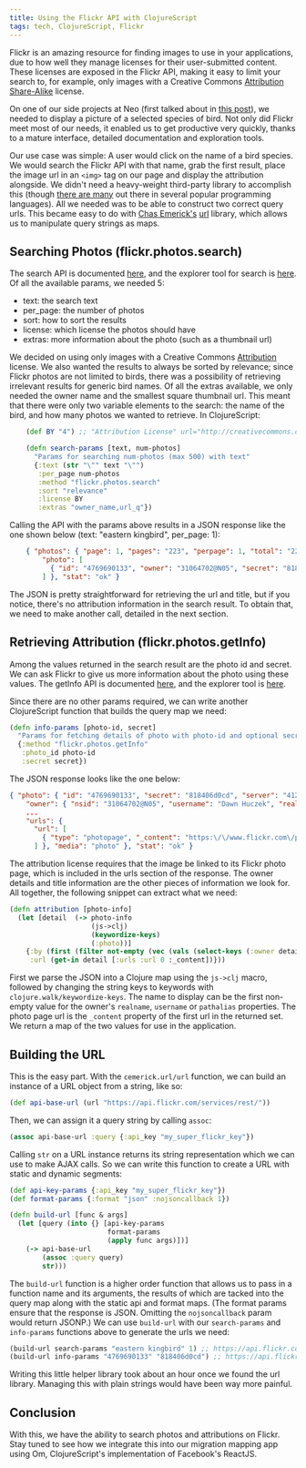 ```yaml
---
title: Using the Flickr API with ClojureScript
tags: tech, ClojureScript, Flickr
---
```


Flickr is an amazing resource for finding images to use in your applications, due to how well they manage licenses for their user-submitted content. These licenses are exposed in the Flickr API, making it easy to limit your search to, for example, only images with a Creative Commons [Attribution Share-Alike](http://creativecommons.org/licenses/by-sa/2.0/) license.

On one of our side projects at Neo (first talked about in [this
post](http://www.neo.com/2014/04/21/choropleths-and-d3-js)), we needed to
display a picture of a selected species of bird. Not only did Flickr meet most
of our needs, it enabled us to get productive very quickly, thanks to a mature
interface, detailed documentation and exploration tools.

Our use case was simple: A user would click on the name of a bird species. We
would search the Flickr API with that name, grab the first result, place the
image url in an `<img>` tag on our page and display the attribution alongside.
We didn't need a heavy-weight third-party library to accomplish this (though
[there are many](https://github.com/search?q=flickr&ref=simplesearch) out there
in several popular programming languages). All we needed was to be able to
construct two correct query urls.  This became easy to do with [Chas
Emerick's](https://twitter.com/cemerick) [url](https://github.com/cemerick/url)
library, which allows us to manipulate query strings as maps.

## Searching Photos (flickr.photos.search)

The search API is documented
[here](https://www.flickr.com/services/api/flickr.photos.search.html), and the
explorer tool for search is
[here](https://www.flickr.com/services/api/explore/flickr.photos.search). Of all
the available params, we needed 5:

* text: the search text
* per\_page: the number of photos
* sort: how to sort the results
* license: which license the photos should have
* extras: more information about the photo (such as a thumbnail url)

We decided on using only images with a Creative Commons
[Attribution](http://creativecommons.org/licenses/by/2.0/) license. We also
wanted the results to always be sorted by relevance; since Flickr photos are
not limited to birds, there was a possibility of retrieving irrelevant results
for generic bird names. Of all the extras available, we only needed the owner
name and the smallest square thumbnail url. This meant that there were only two
variable elements to the search: the name of the bird, and how many photos we
wanted to retrieve. In ClojureScript:

~~~ clojure
    (def BY "4") ;; "Attribution License" url="http://creativecommons.org/licenses/by/2.0/"

    (defn search-params [text, num-photos]
      "Params for searching num-photos (max 500) with text"
      {:text (str "\"" text "\"")
       :per_page num-photos
       :method "flickr.photos.search"
       :sort "relevance"
       :license BY
       :extras "owner_name,url_q"})
~~~ 

Calling the API with the params above results in a JSON response like the one
shown below (text: "eastern kingbird", per\_page: 1):

~~~ json
    { "photos": { "page": 1, "pages": "223", "perpage": 1, "total": "223",
        "photo": [
          { "id": "4769690133", "owner": "31064702@N05", "secret": "818406d0cd", "server": "4123", "farm": 5, "title": "Eastern Kingbird", "ispublic": 1, "isfriend": 0, "isfamily": 0, "ownername": "Dawn Huczek", "url_q": "https:\/\/farm5.staticflickr.com\/4123\/4769690133_818406d0cd_q.jpg", "height_q": "150", "width_q": "150" }
        ] }, "stat": "ok" }
~~~ 

The JSON is pretty straightforward for retrieving the url and title, but if
you notice, there's no attribution information in the search result. To
obtain that, we need to make another call, detailed in the next section.

## Retrieving Attribution (flickr.photos.getInfo)

Among the values returned in the search result are the photo id and secret. We
can ask Flickr to give us more information about the photo using these values.
The getInfo API is documented
[here](https://www.flickr.com/services/api/flickr.photos.getInfo.html), and the
explorer tool is
[here](https://www.flickr.com/services/api/explore/flickr.photos.getInfo).

Since there are no other params required, we can write another ClojureScript
function that builds the query map we need:

~~~ clojure
(defn info-params [photo-id, secret]
  "Params for fetching details of photo with photo-id and optional secret"
  {:method "flickr.photos.getInfo"
   :photo_id photo-id
   :secret secret})
~~~ 

The JSON response looks like the one below:

~~~ json
{ "photo": { "id": "4769690133", "secret": "818406d0cd", "server": "4123", "farm": 5, "dateuploaded": "1278473496", "isfavorite": 0, "license": 4, "safety_level": 0, "rotation": 0, "originalsecret": "d7072dbb9a", "originalformat": "jpg",
    "owner": { "nsid": "31064702@N05", "username": "Dawn Huczek", "realname": "", "location": "USA", "iconserver": "2915", "iconfarm": 3, "path_alias": "" },
    ...
    "urls": {
      "url": [
        { "type": "photopage", "_content": "https:\/\/www.flickr.com\/photos\/31064702@N05\/4769690133\/" }
      ] }, "media": "photo" }, "stat": "ok" }
~~~ 

The attribution license requires that the image be linked to its Flickr photo
page, which is included in the urls section of the response. The owner details
and title information are the other pieces of information we look for. All
together, the following snippet can extract what we need:

~~~ clojure
(defn attribution [photo-info]
  (let [detail  (-> photo-info
                    (js->clj)
                    (keywordize-keys)
                    (:photo))]
    {:by (first (filter not-empty (vec (vals (select-keys (:owner detail) [:realname :username :path_alias])))))
     :url (get-in detail [:urls :url 0 :_content])}))
~~~ 

First we parse the JSON into a Clojure map using the `js->clj` macro, followed
by changing the string keys to keywords with `clojure.walk/keywordize-keys`.
The name to display can be the first non-empty value for the owner's
`realname`, `username` or `pathalias` properties. The photo page url is the
`_content` property of the first url in the returned set. We return a map of
the two values for use in the application.

## Building the URL

This is the easy part. With the `cemerick.url/url` function, we can build an
instance of a URL object from a string, like so:

~~~ clojure
(def api-base-url (url "https://api.flickr.com/services/rest/"))
~~~ 

Then, we can assign it a query string by calling `assoc`:

~~~ clojure
(assoc api-base-url :query {:api_key "my_super_flickr_key"})
~~~ 

Calling `str` on a URL instance returns its string representation which we can
use to make AJAX calls. So we can write this function to create a URL with
static and dynamic segments:

~~~ clojure
(def api-key-params {:api_key "my_super_flickr_key"})
(def format-params {:format "json" :nojsoncallback 1})

(defn build-url [func & args]
  (let [query (into {} [api-key-params
                        format-params
                        (apply func args)])]
    (-> api-base-url
        (assoc :query query)
        str)))
~~~ 

The `build-url` function is a higher order function that allows us to pass in a
function name and its arguments, the results of which are tacked into the query
map along with the static api and format maps. (The format params ensure that
the response is JSON. Omitting the `nojsoncallback` param would return JSONP.)
We can use `build-url` with our `search-params` and `info-params` functions
above to generate the urls we need:

~~~ clojure
(build-url search-params "eastern kingbird" 1) ;; https://api.flickr.com/services/rest/?method=flickr.photos.search&api_key=my_super_flickr_key&text=eastern+kingbird&license=4&sort=relevance&extras=owner_name%2C+url_q&per_page=1&format=json&nojsoncallback=1
(build-url info-params "4769690133" "818406d0cd") ;; https://api.flickr.com/services/rest/?method=flickr.photos.getInfo&api_key=my_super_flickr_key&photo_id=4769690133&secret=818406d0cd&format=json&nojsoncallback=1
~~~ 

Writing this little helper library took about an hour once we found the url
library. Managing this with plain strings would have been way more painful.

## Conclusion

With this, we have the ability to search photos and attributions on Flickr.
Stay tuned to see how we integrate this into our migration mapping app using
Om, ClojureScript's implementation of Facebook's ReactJS.
